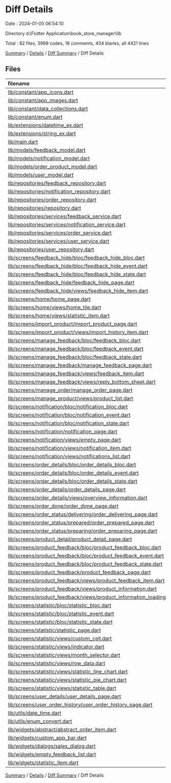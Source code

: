 # Diff Details

Date : 2024-01-05 06:54:10

Directory d:\\Flutter Application\\book_store_manager\\lib

Total : 82 files,  3999 codes, 18 comments, 404 blanks, all 4421 lines

[Summary](results.md) / [Details](details.md) / [Diff Summary](diff.md) / Diff Details

## Files
| filename | language | code | comment | blank | total |
| :--- | :--- | ---: | ---: | ---: | ---: |
| [lib/constant/app_icons.dart](/lib/constant/app_icons.dart) | Dart | 3 | 0 | 0 | 3 |
| [lib/constant/app_images.dart](/lib/constant/app_images.dart) | Dart | 2 | 0 | 0 | 2 |
| [lib/constant/data_collections.dart](/lib/constant/data_collections.dart) | Dart | 3 | 0 | 0 | 3 |
| [lib/constant/enum.dart](/lib/constant/enum.dart) | Dart | 3 | 0 | 3 | 6 |
| [lib/extensions/datetime_ex.dart](/lib/extensions/datetime_ex.dart) | Dart | 49 | 0 | 7 | 56 |
| [lib/extensions/string_ex.dart](/lib/extensions/string_ex.dart) | Dart | 0 | 0 | 2 | 2 |
| [lib/main.dart](/lib/main.dart) | Dart | 8 | 0 | 0 | 8 |
| [lib/models/feedback_model.dart](/lib/models/feedback_model.dart) | Dart | 49 | 0 | 4 | 53 |
| [lib/models/notification_model.dart](/lib/models/notification_model.dart) | Dart | 37 | 0 | 4 | 41 |
| [lib/models/order_product_model.dart](/lib/models/order_product_model.dart) | Dart | 3 | 0 | 0 | 3 |
| [lib/models/user_model.dart](/lib/models/user_model.dart) | Dart | 13 | 0 | 3 | 16 |
| [lib/repositories/feedback_repository.dart](/lib/repositories/feedback_repository.dart) | Dart | 30 | 0 | 11 | 41 |
| [lib/repositories/notification_repository.dart](/lib/repositories/notification_repository.dart) | Dart | 28 | 0 | 10 | 38 |
| [lib/repositories/order_repository.dart](/lib/repositories/order_repository.dart) | Dart | 6 | 0 | 2 | 8 |
| [lib/repositories/repository.dart](/lib/repositories/repository.dart) | Dart | 6 | 0 | 0 | 6 |
| [lib/repositories/services/feedback_service.dart](/lib/repositories/services/feedback_service.dart) | Dart | 102 | 0 | 23 | 125 |
| [lib/repositories/services/notification_service.dart](/lib/repositories/services/notification_service.dart) | Dart | 77 | 0 | 11 | 88 |
| [lib/repositories/services/order_service.dart](/lib/repositories/services/order_service.dart) | Dart | 38 | 0 | 8 | 46 |
| [lib/repositories/services/user_service.dart](/lib/repositories/services/user_service.dart) | Dart | 7 | 0 | 2 | 9 |
| [lib/repositories/user_repository.dart](/lib/repositories/user_repository.dart) | Dart | 3 | 0 | 1 | 4 |
| [lib/screens/feedback_hide/bloc/feedback_hide_bloc.dart](/lib/screens/feedback_hide/bloc/feedback_hide_bloc.dart) | Dart | 32 | 0 | 9 | 41 |
| [lib/screens/feedback_hide/bloc/feedback_hide_event.dart](/lib/screens/feedback_hide/bloc/feedback_hide_event.dart) | Dart | 11 | 0 | 6 | 17 |
| [lib/screens/feedback_hide/bloc/feedback_hide_state.dart](/lib/screens/feedback_hide/bloc/feedback_hide_state.dart) | Dart | 20 | 0 | 5 | 25 |
| [lib/screens/feedback_hide/feedback_hide_page.dart](/lib/screens/feedback_hide/feedback_hide_page.dart) | Dart | 68 | 0 | 6 | 74 |
| [lib/screens/feedback_hide/views/feedback_hide_item.dart](/lib/screens/feedback_hide/views/feedback_hide_item.dart) | Dart | 158 | 1 | 4 | 163 |
| [lib/screens/home/home_page.dart](/lib/screens/home/home_page.dart) | Dart | 12 | 7 | 0 | 19 |
| [lib/screens/home/views/home_tile.dart](/lib/screens/home/views/home_tile.dart) | Dart | 2 | 0 | 0 | 2 |
| [lib/screens/home/views/statistic_item.dart](/lib/screens/home/views/statistic_item.dart) | Dart | -66 | 0 | -4 | -70 |
| [lib/screens/import_product/import_product_page.dart](/lib/screens/import_product/import_product_page.dart) | Dart | 2 | 0 | 0 | 2 |
| [lib/screens/import_product/views/import_history_item.dart](/lib/screens/import_product/views/import_history_item.dart) | Dart | 3 | 0 | 0 | 3 |
| [lib/screens/manage_feedback/bloc/feedback_bloc.dart](/lib/screens/manage_feedback/bloc/feedback_bloc.dart) | Dart | 102 | 0 | 20 | 122 |
| [lib/screens/manage_feedback/bloc/feedback_event.dart](/lib/screens/manage_feedback/bloc/feedback_event.dart) | Dart | 29 | 0 | 13 | 42 |
| [lib/screens/manage_feedback/bloc/feedback_state.dart](/lib/screens/manage_feedback/bloc/feedback_state.dart) | Dart | 24 | 0 | 5 | 29 |
| [lib/screens/manage_feedback/manage_feedback_page.dart](/lib/screens/manage_feedback/manage_feedback_page.dart) | Dart | 167 | 0 | 5 | 172 |
| [lib/screens/manage_feedback/views/feedback_item.dart](/lib/screens/manage_feedback/views/feedback_item.dart) | Dart | 244 | 0 | 5 | 249 |
| [lib/screens/manage_feedback/views/reply_bottom_sheet.dart](/lib/screens/manage_feedback/views/reply_bottom_sheet.dart) | Dart | 200 | 0 | 8 | 208 |
| [lib/screens/manage_order/manage_order_page.dart](/lib/screens/manage_order/manage_order_page.dart) | Dart | 4 | 1 | 0 | 5 |
| [lib/screens/manage_product/views/product_list.dart](/lib/screens/manage_product/views/product_list.dart) | Dart | -3 | 0 | 0 | -3 |
| [lib/screens/notification/bloc/notification_bloc.dart](/lib/screens/notification/bloc/notification_bloc.dart) | Dart | 109 | 0 | 22 | 131 |
| [lib/screens/notification/bloc/notification_event.dart](/lib/screens/notification/bloc/notification_event.dart) | Dart | 21 | 0 | 11 | 32 |
| [lib/screens/notification/bloc/notification_state.dart](/lib/screens/notification/bloc/notification_state.dart) | Dart | 28 | 0 | 5 | 33 |
| [lib/screens/notification/notification_page.dart](/lib/screens/notification/notification_page.dart) | Dart | 130 | 0 | 6 | 136 |
| [lib/screens/notification/views/empty_page.dart](/lib/screens/notification/views/empty_page.dart) | Dart | 34 | 0 | 4 | 38 |
| [lib/screens/notification/views/notification_item.dart](/lib/screens/notification/views/notification_item.dart) | Dart | 195 | 0 | 7 | 202 |
| [lib/screens/notification/views/notifications_list.dart](/lib/screens/notification/views/notifications_list.dart) | Dart | 76 | 0 | 14 | 90 |
| [lib/screens/order_details/bloc/order_details_bloc.dart](/lib/screens/order_details/bloc/order_details_bloc.dart) | Dart | 6 | 7 | 3 | 16 |
| [lib/screens/order_details/bloc/order_details_event.dart](/lib/screens/order_details/bloc/order_details_event.dart) | Dart | 0 | 1 | 0 | 1 |
| [lib/screens/order_details/bloc/order_details_state.dart](/lib/screens/order_details/bloc/order_details_state.dart) | Dart | 4 | 0 | 0 | 4 |
| [lib/screens/order_details/order_details_page.dart](/lib/screens/order_details/order_details_page.dart) | Dart | -25 | 1 | 1 | -23 |
| [lib/screens/order_details/views/overview_information.dart](/lib/screens/order_details/views/overview_information.dart) | Dart | 88 | 0 | 4 | 92 |
| [lib/screens/order_done/order_done_page.dart](/lib/screens/order_done/order_done_page.dart) | Dart | 9 | 0 | 0 | 9 |
| [lib/screens/order_status/delivering/order_delivering_page.dart](/lib/screens/order_status/delivering/order_delivering_page.dart) | Dart | -3 | 0 | 0 | -3 |
| [lib/screens/order_status/prepared/order_prepared_page.dart](/lib/screens/order_status/prepared/order_prepared_page.dart) | Dart | -3 | 0 | 0 | -3 |
| [lib/screens/order_status/preparing/order_preparing_page.dart](/lib/screens/order_status/preparing/order_preparing_page.dart) | Dart | -3 | 0 | 0 | -3 |
| [lib/screens/product_detail/product_detail_page.dart](/lib/screens/product_detail/product_detail_page.dart) | Dart | -19 | 0 | 0 | -19 |
| [lib/screens/product_feedback/bloc/product_feedback_bloc.dart](/lib/screens/product_feedback/bloc/product_feedback_bloc.dart) | Dart | 75 | 0 | 19 | 94 |
| [lib/screens/product_feedback/bloc/product_feedback_event.dart](/lib/screens/product_feedback/bloc/product_feedback_event.dart) | Dart | 18 | 0 | 9 | 27 |
| [lib/screens/product_feedback/bloc/product_feedback_state.dart](/lib/screens/product_feedback/bloc/product_feedback_state.dart) | Dart | 38 | 0 | 5 | 43 |
| [lib/screens/product_feedback/product_feedback_page.dart](/lib/screens/product_feedback/product_feedback_page.dart) | Dart | 165 | 0 | 9 | 174 |
| [lib/screens/product_feedback/views/product_feedback_item.dart](/lib/screens/product_feedback/views/product_feedback_item.dart) | Dart | 140 | 0 | 4 | 144 |
| [lib/screens/product_feedback/views/product_information.dart](/lib/screens/product_feedback/views/product_information.dart) | Dart | 37 | 0 | 4 | 41 |
| [lib/screens/product_feedback/views/product_information_loading.dart](/lib/screens/product_feedback/views/product_information_loading.dart) | Dart | 55 | 0 | 3 | 58 |
| [lib/screens/statistic/bloc/statistic_bloc.dart](/lib/screens/statistic/bloc/statistic_bloc.dart) | Dart | 28 | 0 | 9 | 37 |
| [lib/screens/statistic/bloc/statistic_event.dart](/lib/screens/statistic/bloc/statistic_event.dart) | Dart | 10 | 0 | 5 | 15 |
| [lib/screens/statistic/bloc/statistic_state.dart](/lib/screens/statistic/bloc/statistic_state.dart) | Dart | 28 | 0 | 5 | 33 |
| [lib/screens/statistic/statistic_page.dart](/lib/screens/statistic/statistic_page.dart) | Dart | 338 | 0 | 10 | 348 |
| [lib/screens/statistic/views/custom_cell.dart](/lib/screens/statistic/views/custom_cell.dart) | Dart | 28 | 0 | 4 | 32 |
| [lib/screens/statistic/views/indicator.dart](/lib/screens/statistic/views/indicator.dart) | Dart | 41 | 0 | 4 | 45 |
| [lib/screens/statistic/views/month_selector.dart](/lib/screens/statistic/views/month_selector.dart) | Dart | 72 | 0 | 5 | 77 |
| [lib/screens/statistic/views/row_data.dart](/lib/screens/statistic/views/row_data.dart) | Dart | 38 | 0 | 4 | 42 |
| [lib/screens/statistic/views/statistic_line_chart.dart](/lib/screens/statistic/views/statistic_line_chart.dart) | Dart | 211 | 0 | 21 | 232 |
| [lib/screens/statistic/views/statistic_pie_chart.dart](/lib/screens/statistic/views/statistic_pie_chart.dart) | Dart | 118 | 0 | 8 | 126 |
| [lib/screens/statistic/views/statistic_table.dart](/lib/screens/statistic/views/statistic_table.dart) | Dart | 8 | 0 | 3 | 11 |
| [lib/screens/user_details/user_details_page.dart](/lib/screens/user_details/user_details_page.dart) | Dart | 5 | 0 | 0 | 5 |
| [lib/screens/user_order_history/user_order_history_page.dart](/lib/screens/user_order_history/user_order_history_page.dart) | Dart | 11 | 0 | 0 | 11 |
| [lib/utils/date_time.dart](/lib/utils/date_time.dart) | Dart | 4 | 0 | 1 | 5 |
| [lib/utils/enum_convert.dart](/lib/utils/enum_convert.dart) | Dart | 37 | 0 | 3 | 40 |
| [lib/widgets/abstract/abstract_order_item.dart](/lib/widgets/abstract/abstract_order_item.dart) | Dart | 5 | 0 | 0 | 5 |
| [lib/widgets/custom_app_bar.dart](/lib/widgets/custom_app_bar.dart) | Dart | 3 | 0 | 0 | 3 |
| [lib/widgets/dialogs/sales_dialog.dart](/lib/widgets/dialogs/sales_dialog.dart) | Dart | 263 | 0 | 11 | 274 |
| [lib/widgets/empty_feedback_list.dart](/lib/widgets/empty_feedback_list.dart) | Dart | 34 | 0 | 4 | 38 |
| [lib/widgets/statistic_item.dart](/lib/widgets/statistic_item.dart) | Dart | 66 | 0 | 4 | 70 |

[Summary](results.md) / [Details](details.md) / [Diff Summary](diff.md) / Diff Details